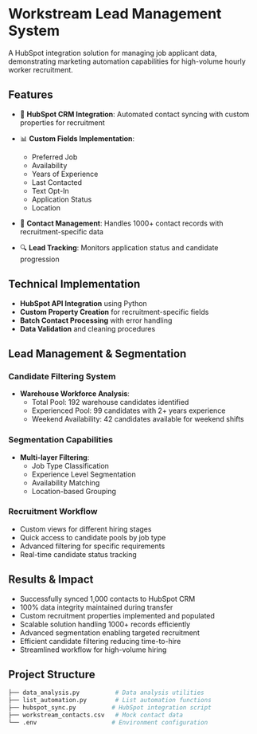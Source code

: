 # Workstream Lead Management System

A HubSpot integration solution for managing job applicant data, demonstrating marketing automation capabilities for high-volume hourly worker recruitment.

## Features

- 🔄 **HubSpot CRM Integration**: Automated contact syncing with custom properties for recruitment

- 📊 **Custom Fields Implementation**:
  - Preferred Job
  - Availability
  - Years of Experience
  - Last Contacted
  - Text Opt-In
  - Application Status
  - Location

- 📱 **Contact Management**: Handles 1000+ contact records with recruitment-specific data

- 🔍 **Lead Tracking**: Monitors application status and candidate progression

## Technical Implementation

- **HubSpot API Integration** using Python
- **Custom Property Creation** for recruitment-specific fields
- **Batch Contact Processing** with error handling
- **Data Validation** and cleaning procedures

## Lead Management & Segmentation

### Candidate Filtering System
- **Warehouse Workforce Analysis**:
  - Total Pool: 192 warehouse candidates identified
  - Experienced Pool: 99 candidates with 2+ years experience
  - Weekend Availability: 42 candidates available for weekend shifts

### Segmentation Capabilities
- **Multi-layer Filtering**:
  - Job Type Classification
  - Experience Level Segmentation
  - Availability Matching
  - Location-based Grouping

### Recruitment Workflow
- Custom views for different hiring stages
- Quick access to candidate pools by job type
- Advanced filtering for specific requirements
- Real-time candidate status tracking

## Results & Impact

- Successfully synced 1,000 contacts to HubSpot CRM
- 100% data integrity maintained during transfer
- Custom recruitment properties implemented and populated
- Scalable solution handling 1000+ records efficiently
- Advanced segmentation enabling targeted recruitment
- Efficient candidate filtering reducing time-to-hire
- Streamlined workflow for high-volume hiring

## Project Structure

```bash
├── data_analysis.py          # Data analysis utilities
├── list_automation.py        # List automation functions
├── hubspot_sync.py          # HubSpot integration script
├── workstream_contacts.csv   # Mock contact data
└── .env                     # Environment configuration